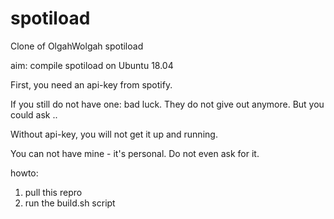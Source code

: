 # spotiload

Clone of OlgahWolgah spotiload

aim: compile spotiload on Ubuntu 18.04

First, you need an api-key from spotify.

If you still do not have one: bad luck.
They do not give out anymore. But you could ask ..

Without api-key, you will not get it up and running.

You can not have mine - it's personal.
Do not even ask for it.


howto:

1. pull this repro
2. run the build.sh script
